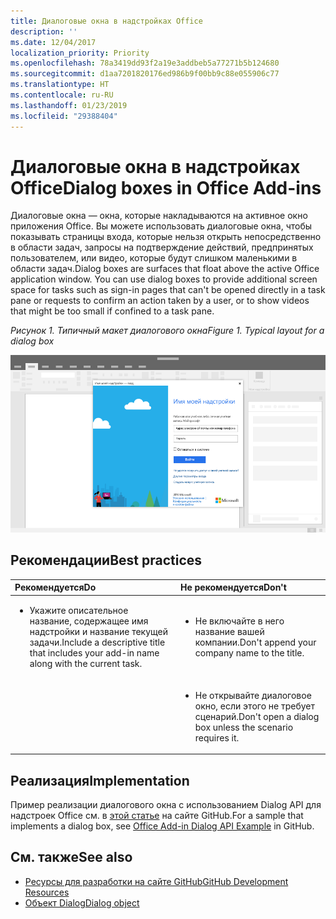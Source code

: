 ```yaml
---
title: Диалоговые окна в надстройках Office
description: ''
ms.date: 12/04/2017
localization_priority: Priority
ms.openlocfilehash: 78a3419dd93f2a19e3addbeb5a77271b5b124680
ms.sourcegitcommit: d1aa7201820176ed986b9f00bb9c88e055906c77
ms.translationtype: HT
ms.contentlocale: ru-RU
ms.lasthandoff: 01/23/2019
ms.locfileid: "29388404"
---
```

# <a name="dialog-boxes-in-office-add-ins"></a><span data-ttu-id="2c10f-102">Диалоговые окна в надстройках Office</span><span class="sxs-lookup"><span data-stu-id="2c10f-102">Dialog boxes in Office Add-ins</span></span>
 
<span data-ttu-id="2c10f-p101">Диалоговые окна — окна, которые накладываются на активное окно приложения Office. Вы можете использовать диалоговые окна, чтобы показывать страницы входа, которые нельзя открыть непосредственно в области задач, запросы на подтверждение действий, предпринятых пользователем, или видео, которые будут слишком маленькими в области задач.</span><span class="sxs-lookup"><span data-stu-id="2c10f-p101">Dialog boxes are surfaces that float above the active Office application window. You can use dialog boxes to provide additional screen space for tasks such as sign-in pages that can't be opened directly in a task pane or requests to confirm an action taken by a user, or to show videos that might be too small if confined to a task pane.</span></span>

<span data-ttu-id="2c10f-105">*Рисунок 1. Типичный макет диалогового окна*</span><span class="sxs-lookup"><span data-stu-id="2c10f-105">*Figure 1. Typical layout for a dialog box*</span></span>

![Изображение, на котором показан типичный макет диалогового окна](../images/overview-with-app-dialog.png)

## <a name="best-practices"></a><span data-ttu-id="2c10f-107">Рекомендации</span><span class="sxs-lookup"><span data-stu-id="2c10f-107">Best practices</span></span>

|<span data-ttu-id="2c10f-108">**Рекомендуется**</span><span class="sxs-lookup"><span data-stu-id="2c10f-108">**Do**</span></span>|<span data-ttu-id="2c10f-109">**Не рекомендуется**</span><span class="sxs-lookup"><span data-stu-id="2c10f-109">**Don't**</span></span>|
|:-----|:--------|
|<ul><li><span data-ttu-id="2c10f-110">Укажите описательное название, содержащее имя надстройки и название текущей задачи.</span><span class="sxs-lookup"><span data-stu-id="2c10f-110">Include a descriptive title that includes your add-in name along with the current task.</span></span></li></ul>|<ul><li><span data-ttu-id="2c10f-111">Не включайте в него название вашей компании.</span><span class="sxs-lookup"><span data-stu-id="2c10f-111">Don't append your company name to the title.</span></span></li></ul>|
||<ul><li><span data-ttu-id="2c10f-112">Не открывайте диалоговое окно, если этого не требует сценарий.</span><span class="sxs-lookup"><span data-stu-id="2c10f-112">Don't open a dialog box unless the scenario requires it.</span></span></li></ul>|

## <a name="implementation"></a><span data-ttu-id="2c10f-113">Реализация</span><span class="sxs-lookup"><span data-stu-id="2c10f-113">Implementation</span></span>

<span data-ttu-id="2c10f-114">Пример реализации диалогового окна с использованием Dialog API для надстроек Office см. в [этой статье](https://github.com/OfficeDev/Office-Add-in-Dialog-API-Simple-Example) на сайте GitHub.</span><span class="sxs-lookup"><span data-stu-id="2c10f-114">For a sample that implements a dialog box, see [Office Add-in Dialog API Example](https://github.com/OfficeDev/Office-Add-in-Dialog-API-Simple-Example) in GitHub.</span></span>

## <a name="see-also"></a><span data-ttu-id="2c10f-115">См. также</span><span class="sxs-lookup"><span data-stu-id="2c10f-115">See also</span></span>

- [<span data-ttu-id="2c10f-116">Ресурсы для разработки на сайте GitHub</span><span class="sxs-lookup"><span data-stu-id="2c10f-116">GitHub Development Resources</span></span>](https://github.com/OfficeDev/Office-Add-in-UX-Design-Patterns-Code)
- [<span data-ttu-id="2c10f-117">Объект Dialog</span><span class="sxs-lookup"><span data-stu-id="2c10f-117">Dialog object</span></span>](https://docs.microsoft.com/javascript/api/office/office.dialog)


